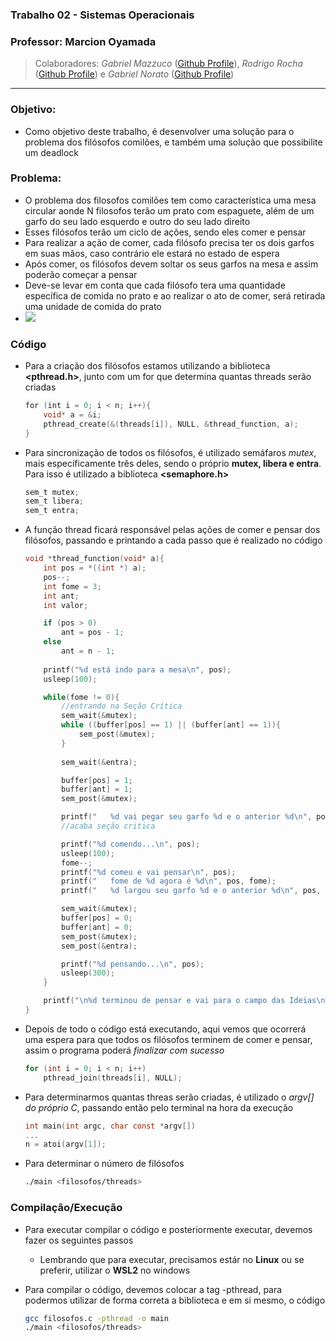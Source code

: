 
### Trabalho 02 - Sistemas Operacionais
### Professor: Marcion Oyamada

>Colaboradores: *Gabriel Mazzuco* ([Github Profile](https://github.com/gabrielmazz)), *Rodrigo Rocha* ([Github Profile](https://github.com/Rodrigo2603)) e *Gabriel Norato* ([Github Profile](https://github.com/iMaGiNaTrOn))
---

### Objetivo:
- Como objetivo deste trabalho, é desenvolver uma solução para o problema dos filósofos comilões, e também uma solução que possibilite um deadlock

### Problema:
- O problema dos filosofos comilões tem como característica uma mesa circular aonde N filosofos terão um prato com espaguete, além de um garfo do seu lado esquerdo e outro do seu lado direito
- Esses filósofos terão um ciclo de ações, sendo eles comer e pensar
- Para realizar a ação de comer, cada filósofo precisa ter os dois garfos em suas mãos, caso contrário ele estará no estado de espera
- Após comer, os filósofos devem soltar os seus garfos na mesa e assim poderão começar a pensar
- Deve-se levar em conta que cada filósofo tera uma quantidade específica de comida no prato e ao realizar o ato de comer, será retirada uma unidade de comida do prato
- ![](https://blog.pantuza.com/uploads/675a2863bab6e110511e5925c4c339ee12e2d94e)

### Código

- Para a criação dos filósofos estamos utilizando a biblioteca **<pthread.h>**, junto com um for que determina quantas threads serão criadas

	```c
	for (int i = 0; i < n; i++){
		void* a = &i;
		pthread_create(&(threads[i]), NULL, &thread_function, a);
	}
	```

- Para sincronização de todos os filósofos, é utilizado semáfaros *mutex*, mais especificamente três deles, sendo o próprio **mutex, libera e entra**. Para isso é utilizado a biblioteca **<semaphore.h>**

	```c
	sem_t mutex;
	sem_t libera;
	sem_t entra;
	```

- A função thread ficará responsável pelas ações de comer e pensar dos filósofos, passando e printando a cada passo que é realizado no código

	```c
	void *thread_function(void* a){
	    int pos = *((int *) a);
	    pos--;
	    int fome = 3;
	    int ant;
	    int valor;
	
	    if (pos > 0)
	        ant = pos - 1;
	    else
	        ant = n - 1;
	        
	    printf("%d está indo para a mesa\n", pos);
	    usleep(100);
	
	    while(fome != 0){
	        //entrando na Seção Crítica
	        sem_wait(&mutex);
	        while ((buffer[pos] == 1) || (buffer[ant] == 1)){
	            sem_post(&mutex);
	        }
	        
	        sem_wait(&entra);
	
	        buffer[pos] = 1;
	        buffer[ant] = 1;
	        sem_post(&mutex);
	
	        printf("   %d vai pegar seu garfo %d e o anterior %d\n", pos, pos, ant);
	        //acaba seção critica
	
	        printf("%d comendo...\n", pos);
	        usleep(100);
	        fome--;
	        printf("%d comeu e vai pensar\n", pos);
	        printf("   fome de %d agora é %d\n", pos, fome);
	        printf("   %d largou seu garfo %d e o anterior %d\n", pos, pos, ant);
	
	        sem_wait(&mutex);
	        buffer[pos] = 0;
	        buffer[ant] = 0;
	        sem_post(&mutex);
	        sem_post(&entra);
	
	        printf("%d pensando...\n", pos);
	        usleep(300);
	    }
	
	    printf("\n%d terminou de pensar e vai para o campo das Ideias\n\n", pos);
	}
	```

- Depois de todo o código está executando, aqui vemos que ocorrerá uma espera para que todos os filósofos terminem de comer e pensar, assim o programa poderá *finalizar com sucesso*

	```c
	for (int i = 0; i < n; i++)
	    pthread_join(threads[i], NULL);
	```

- Para determinarmos quantas threas serão criadas, é utilizado o *argv[] do próprio C*, passando então pelo terminal na hora da execução

	```c
	int main(int argc, char const *argv[])
	...
	n = atoi(argv[1]);
	```

- Para determinar o número de filósofos

	```bash
	./main <filosofos/threads>
	```

### Compilação/Execução

- Para executar compilar o código e posteriormente executar, devemos fazer os seguintes passos
	- Lembrando que para executar, precisamos estár no **Linux** ou se preferir, utilizar o **WSL2** no windows


- Para compilar o código, devemos colocar a tag -pthread, para podermos utilizar de forma correta a biblioteca e em si mesmo, o código

	```bash
	gcc filosofos.c -pthread -o main
	./main <filosofos/threads>
	```


